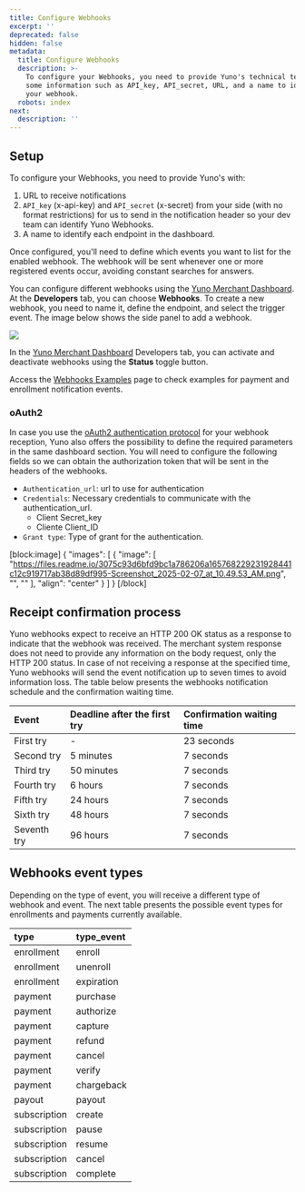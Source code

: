 ```yaml
---
title: Configure Webhooks
excerpt: ''
deprecated: false
hidden: false
metadata:
  title: Configure Webhooks
  description: >-
    To configure your Webhooks, you need to provide Yuno's technical team with
    some information such as API_key, API_secret, URL, and a name to identify
    your webhook.
  robots: index
next:
  description: ''
---
```

## Setup

To configure your Webhooks, you need to provide Yuno's  with: 

1. URL to receive notifications
2. `API_key` (x-api-key) and `API_secret` (x-secret) from your side (with no format restrictions) for us to send in the notification header so your dev team can identify Yuno Webhooks. 
3. A name to identify each endpoint in the dashboard.

Once configured, you'll need to define which events you want to list for the enabled webhook. The webhook will be sent whenever one or more registered events occur, avoiding constant searches for answers.

You can configure different webhooks using the [Yuno Merchant Dashboard](https://dashboard.y.uno/). At the **Developers** tab, you can choose **Webhooks**. To create a new webhook, you need to name it, define the endpoint, and select the trigger event. The image below shows the side panel to add a webhook.

![](https://files.readme.io/b6f4592-webhooks_configure1.png)

In the [Yuno Merchant Dashboard](https://dashboard.y.uno/) Developers tab, you can activate and deactivate webhooks using the **Status** toggle button.

 Access the [Webhooks Examples](ref:examples) page to check examples for payment and enrollment notification events.

### oAuth2

In case you use the [oAuth2 authentication protocol](https://en.wikipedia.org/wiki/OAuth) for your webhook reception, Yuno also offers the possibility to define the required parameters in the same dashboard section. You will need to configure the following fields so we can obtain the authorization token that will be sent in the headers of the webhooks. 

- `Authentication_url`: url to use for authentication
- `Credentials`: Necessary credentials to communicate with the authentication_url.
  - Client Secret_key
  - Cliente Client_ID
- `Grant type`: Type of grant for the authentication. 

[block:image]
{
  "images": [
    {
      "image": [
        "https://files.readme.io/3075c93d6bfd9bc1a786206a165768229231928441c12c919717ab38d89df995-Screenshot_2025-02-07_at_10.49.53_AM.png",
        "",
        ""
      ],
      "align": "center"
    }
  ]
}
[/block]


## Receipt confirmation process

Yuno webhooks expect to receive an HTTP 200 OK status as a response to indicate that the webhook was received. The merchant system response does not need to provide any information on the body request, only the HTTP 200 status. In case of not receiving a response at the specified time, Yuno webhooks will send the event notification up to seven times to avoid information loss. The table below presents the webhooks notification schedule and the confirmation waiting time.

| Event       | Deadline after the first try | Confirmation waiting time |
| :---------- | :--------------------------- | :------------------------ |
| First try   | -                            | 23 seconds                |
| Second try  | 5 minutes                    | 7 seconds                 |
| Third try   | 50 minutes                   | 7 seconds                 |
| Fourth try  | 6 hours                      | 7 seconds                 |
| Fifth try   | 24 hours                     | 7 seconds                 |
| Sixth try   | 48 hours                     | 7 seconds                 |
| Seventh try | 96 hours                     | 7 seconds                 |

## Webhooks event types

Depending on the type of event, you will receive a different type of webhook and event. The next table presents the possible event types for enrollments and payments currently available.

| type         | type_event |
| :----------- | :--------- |
| enrollment   | enroll     |
| enrollment   | unenroll   |
| enrollment   | expiration |
| payment      | purchase   |
| payment      | authorize  |
| payment      | capture    |
| payment      | refund     |
| payment      | cancel     |
| payment      | verify     |
| payment      | chargeback |
| payout       | payout     |
| subscription | create     |
| subscription | pause      |
| subscription | resume     |
| subscription | cancel     |
| subscription | complete   |